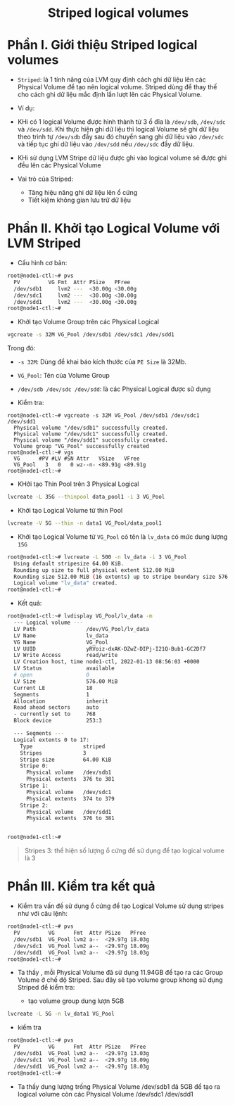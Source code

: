 <h1 align="center">Striped logical volumes</h1>

# Phần I. Giới thiệu Striped logical volumes

- `Striped`: là 1 tính năng của LVM quy định cách ghi dữ liệu lên các Physical Volume để tạo nên logical volume. Striped dùng để thay thế cho cách ghi dữ liệu mắc định lần lượt lên các Physical Volume.

- Ví dụ:
- KHi có 1 logical Volume được hình thành từ 3 ổ đĩa là `/dev/sdb`, `/dev/sdc` và `/dev/sdd`. Khi thực hiện ghi dữ liệu thì logical Volume sẽ ghi dữ liệu theo trình tự `/dev/sdb` đầy sau đó chuyển sang ghi dữ liệu vào `/dev/sdc` và tiếp tục ghi dữ liệu vào  `/dev/sdd` nếu `/dev/sdc` đầy dữ liệu. 
- KHi sử dụng LVM Stripe dữ liệu được ghi vào logical volume sẽ được ghi đều lên các Physical Volume


- Vai trò của Striped:
  - Tăng hiệu năng ghi dữ liệu lên ổ cứng
  - Tiết kiệm không gian lưu trữ dữ liệu


# Phần II. Khởi tạo Logical Volume với LVM Striped

- Cấu hình cơ bản: 
```sh
root@node1-ctl:~# pvs
  PV         VG Fmt  Attr PSize   PFree
  /dev/sdb1     lvm2 ---  <30.00g <30.00g
  /dev/sdc1     lvm2 ---  <30.00g <30.00g
  /dev/sdd1     lvm2 ---  <30.00g <30.00g
root@node1-ctl:~#
```

- Khởi tạo Volume Group trên các Physical Logical
```sh
vgcreate -s 32M VG_Pool /dev/sdb1 /dev/sdc1 /dev/sdd1
```
Trong đó:
  - `-s 32M`: Dùng để khai báo kích thước của `PE Size` là 32Mb.
  - `VG_Pool`: Tên của Volume Group
  - `/dev/sdb /dev/sdc /dev/sdd`: là các Physical Logical được sử dụng

- Kiểm tra:
```SH
root@node1-ctl:~# vgcreate -s 32M VG_Pool /dev/sdb1 /dev/sdc1 /dev/sdd1
  Physical volume "/dev/sdb1" successfully created.
  Physical volume "/dev/sdc1" successfully created.
  Physical volume "/dev/sdd1" successfully created.
  Volume group "VG_Pool" successfully created
root@node1-ctl:~# vgs
  VG      #PV #LV #SN Attr   VSize   VFree
  VG_Pool   3   0   0 wz--n- <89.91g <89.91g
root@node1-ctl:~#
```
- KHởi tạo Thin Pool trên 3 Physical Logical
```sh
lvcreate -L 35G --thinpool data_pool1 -i 3 VG_Pool
```

- Khởi tạo Logical Volume từ thin Pool
```sh
lvcreate -V 5G --thin -n data1 VG_Pool/data_pool1
```

- Khởi tạo Logical Volume từ `VG_Pool` có tên là `lv_data` có mức dung lượng `15G`
```sh
root@node1-ctl:~# lvcreate -L 500 -n lv_data -i 3 VG_Pool
  Using default stripesize 64.00 KiB.
  Rounding up size to full physical extent 512.00 MiB
  Rounding size 512.00 MiB (16 extents) up to stripe boundary size 576.00 MiB(18 extents).
  Logical volume "lv_data" created.
root@node1-ctl:~#
```

- Kết quả: 
```sh
root@node1-ctl:~# lvdisplay VG_Pool/lv_data -m
  --- Logical volume ---
  LV Path                /dev/VG_Pool/lv_data
  LV Name                lv_data
  VG Name                VG_Pool
  LV UUID                yRVoiz-dxAK-DZwZ-DIPj-I21Q-Bub1-GC2Df7
  LV Write Access        read/write
  LV Creation host, time node1-ctl, 2022-01-13 08:56:03 +0000
  LV Status              available
  # open                 0
  LV Size                576.00 MiB
  Current LE             18
  Segments               1
  Allocation             inherit
  Read ahead sectors     auto
  - currently set to     768
  Block device           253:3

  --- Segments ---
  Logical extents 0 to 17:
    Type                striped
    Stripes             3
    Stripe size         64.00 KiB
    Stripe 0:
      Physical volume   /dev/sdb1
      Physical extents  376 to 381
    Stripe 1:
      Physical volume   /dev/sdc1
      Physical extents  374 to 379
    Stripe 2:
      Physical volume   /dev/sdd1
      Physical extents  376 to 381


root@node1-ctl:~#
```

> Stripes 3: thể hiện số lượng ổ cứng để sử dụng để tạo logical volume là 3


# Phần III. Kiểm tra kết quả


- Kiểm tra vấn đề sử dụng ổ cứng để tạo Logical Volume sử dụng stripes như với câu lệnh:

```sh
root@node1-ctl:~# pvs
  PV         VG      Fmt  Attr PSize   PFree
  /dev/sdb1  VG_Pool lvm2 a--  <29.97g 18.03g
  /dev/sdc1  VG_Pool lvm2 a--  <29.97g 18.09g
  /dev/sdd1  VG_Pool lvm2 a--  <29.97g 18.03g
root@node1-ctl:~#
```

- Ta thấy , mỗi  Physical Volume đã sử dụng 11.94GB để tạo ra các Group Volume ở chế độ Striped. Sau đây sẽ tạo volume group khong sử dụng Striped để kiểm tra:

  - tạo volume group dung lượn 5GB
```sh
lvcreate -L 5G -n lv_data1 VG_Pool
```
  - kiểm tra 
```sh
root@node1-ctl:~# pvs
  PV         VG      Fmt  Attr PSize   PFree
  /dev/sdb1  VG_Pool lvm2 a--  <29.97g 13.03g
  /dev/sdc1  VG_Pool lvm2 a--  <29.97g 18.09g
  /dev/sdd1  VG_Pool lvm2 a--  <29.97g 18.03g
root@node1-ctl:~#
```
  - Ta thấy dung lượng trống Physical Volume /dev/sdb1 đã 5GB để tạo ra logical volume còn các Physical Volume /dev/sdc1 /dev/sdd1 


  
